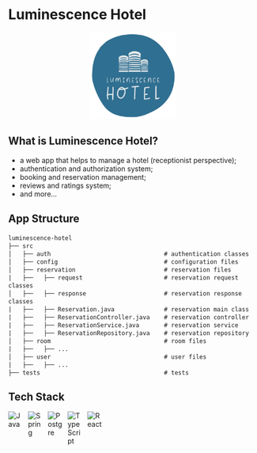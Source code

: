 # Luminescence Hotel

<!-- image -->
<div>
  <p align="center">
    <img src="./frontend/src/assets/logo.svg" width="175"> 
  </p>
</div>

## What is Luminescence Hotel?

- a web app that helps to manage a hotel (receptionist perspective);
- authentication and authorization system;
- booking and reservation management;
- reviews and ratings system;
- and more...

## App Structure

```
luminescence-hotel
├── src
│   ├── auth                                # authentication classes
│   ├── config                              # configuration files
│   ├── reservation                         # reservation files
|   ├──   ├── request                       # reservation request classes
│   ├──   ├── response                      # reservation response classes
|   ├──   ├── Reservation.java              # reservation main class
|   ├──   ├── ReservationController.java    # reservation controller
|   ├──   ├── ReservationService.java       # reservation service
|   ├──   ├── ReservationRepository.java    # reservation repository
│   ├── room                                # room files
|   ├──   ├── ...
│   ├── user                                # user files
|   ├──   ├── ...
├── tests                                   # tests
```

## Tech Stack

<img align="left" alt="Java" width="30px" style="padding-right:10px;" src="https://cdn.jsdelivr.net/gh/devicons/devicon/icons/java/java-original.svg" />
<img align="left" alt="Spring" width="30px" style="padding-right:10px;" src="https://cdn.jsdelivr.net/gh/devicons/devicon/icons/spring/spring-original.svg" />
<img align="left" alt="Postgre" width="30px" style="padding-right:10px;" src="https://cdn.jsdelivr.net/gh/devicons/devicon/icons/postgresql/postgresql-original.svg" />
<img align="left" alt="TypeScript" width="30px" style="padding-right:10px;" src="https://cdn.jsdelivr.net/gh/devicons/devicon/icons/typescript/typescript-original.svg" />
<img align="left" alt="React" width="30px" style="padding-right:10px;" src="https://cdn.jsdelivr.net/gh/devicons/devicon/icons/react/react-original.svg" />

<br />
<br />
